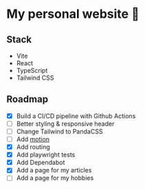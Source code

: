 # My personal website 🚀

## Stack

- Vite
- React
- TypeScript
- Tailwind CSS

## Roadmap

- [x] Build a CI/CD pipeline with Github Actions
- [ ] Better styling & responsive header
- [ ] Change Tailwind to PandaCSS
- [ ] Add [motion](https://www.framer.com/motion/)
- [x] Add routing
- [x] Add playwright tests
- [x] Add Dependabot
- [x] Add a page for my articles
- [ ] Add a page for my hobbies
